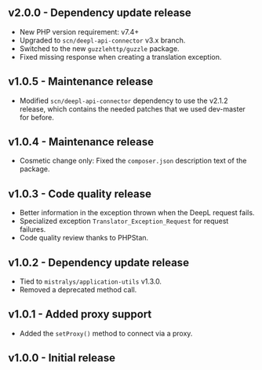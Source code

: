 ## v2.0.0 - Dependency update release

- New PHP version requirement: v7.4+
- Upgraded to `scn/deepl-api-connector` v3.x branch.
- Switched to the new `guzzlehttp/guzzle` package.
- Fixed missing response when creating a translation exception.

## v1.0.5 - Maintenance release

- Modified `scn/deepl-api-connector` dependency to use the v2.1.2 release, which contains the needed patches that we used dev-master for before.

## v1.0.4 - Maintenance release

- Cosmetic change only: Fixed the `composer.json` description text of the package.

## v1.0.3 - Code quality release

- Better information in the exception thrown when the DeepL request fails.
- Specialized exception `Translator_Exception_Request` for request failures.
- Code quality review thanks to PHPStan.

## v1.0.2 - Dependency update release

- Tied to `mistralys/application-utils` v1.3.0.
- Removed a deprecated method call.

## v1.0.1 - Added proxy support

- Added the `setProxy()` method to connect via a proxy.

## v1.0.0 - Initial release